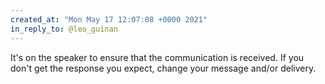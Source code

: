 ```yaml
---
created_at: "Mon May 17 12:07:08 +0000 2021"
in_reply_to: @leo_guinan
---
```


It's on the speaker to ensure that the communication is received. If you don't get the response you expect, change your message and/or delivery.